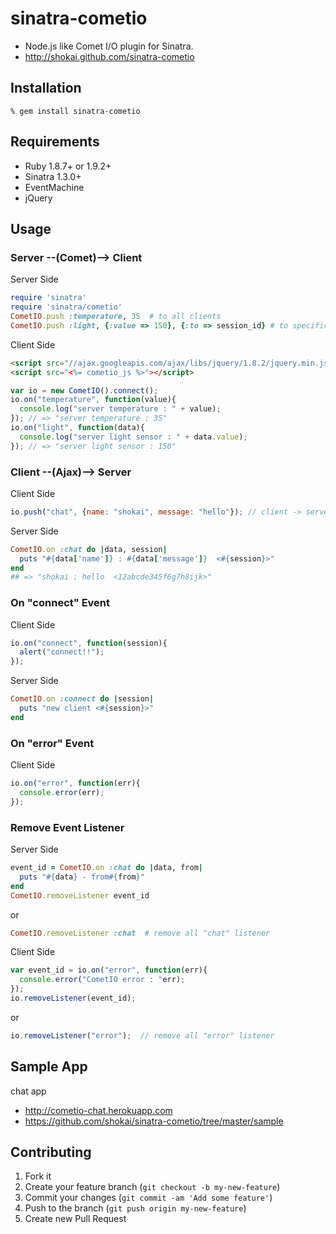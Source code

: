 sinatra-cometio
===============

* Node.js like Comet I/O plugin for Sinatra.
* http://shokai.github.com/sinatra-cometio


Installation
------------

    % gem install sinatra-cometio


Requirements
------------
* Ruby 1.8.7+ or 1.9.2+
* Sinatra 1.3.0+
* EventMachine
* jQuery


Usage
-----

### Server --(Comet)--> Client

Server Side

```ruby
require 'sinatra'
require 'sinatra/cometio'
CometIO.push :temperature, 35  # to all clients
CometIO.push :light, {:value => 150}, {:to => session_id} # to specific client
```

Client Side

```html
<script src="//ajax.googleapis.com/ajax/libs/jquery/1.8.2/jquery.min.js"></script>
<script src="<%= cometio_js %>"></script>
```
```javascript
var io = new CometIO().connect();
io.on("temperature", function(value){
  console.log("server temperature : " + value);
}); // => "server temperature : 35"
io.on("light", function(data){
  console.log("server light sensor : " + data.value);
}); // => "server light sensor : 150"
```


### Client --(Ajax)--> Server

Client Side

```javascript
io.push("chat", {name: "shokai", message: "hello"}); // client -> server
```

Server Side

```ruby
CometIO.on :chat do |data, session|
  puts "#{data['name']} : #{data['message']}  <#{session}>"
end
## => "shokai : hello  <12abcde345f6g7h8ijk>"
```

### On "connect" Event

Client Side

```javascript
io.on("connect", function(session){
  alert("connect!!");
});
```

Server Side

```ruby
CometIO.on :connect do |session|
  puts "new client <#{session}>"
end
```

### On "error" Event

Client Side

```javascript
io.on("error", function(err){
  console.error(err);
});
```

### Remove Event Listener

Server Side

```ruby
event_id = CometIO.on :chat do |data, from|
  puts "#{data} - from#{from}"
end
CometIO.removeListener event_id
```

or

```ruby
CometIO.removeListener :chat  # remove all "chat" listener
```


Client Side

```javascript
var event_id = io.on("error", function(err){
  console.error("CometIO error : "err);
});
io.removeListener(event_id);
```

or

```javascript
io.removeListener("error");  // remove all "error" listener
```

Sample App
----------
chat app

- http://cometio-chat.herokuapp.com
- https://github.com/shokai/sinatra-cometio/tree/master/sample


Contributing
------------
1. Fork it
2. Create your feature branch (`git checkout -b my-new-feature`)
3. Commit your changes (`git commit -am 'Add some feature'`)
4. Push to the branch (`git push origin my-new-feature`)
5. Create new Pull Request
